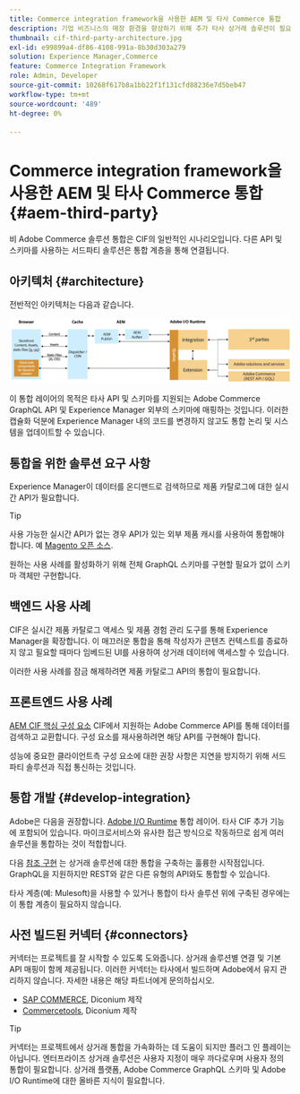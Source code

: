```yaml
---
title: Commerce integration framework을 사용한 AEM 및 타사 Commerce 통합
description: 기업 비즈니스의 매장 환경을 향상하기 위해 추가 타사 상거래 솔루션이 필요할 수 있습니다. 이러한 통합 시나리오에서는 Commerce integration framework(CIF)를 사용하여 I/O Runtime을 사용하여 서드파티 상거래 솔루션을 Adobe Experience Manager에 연결할 수 있습니다.
thumbnail: cif-third-party-architecture.jpg
exl-id: e99899a4-df86-4108-991a-8b30d303a279
solution: Experience Manager,Commerce
feature: Commerce Integration Framework
role: Admin, Developer
source-git-commit: 10268f617b8a1bb22f1f131cfd88236e7d5beb47
workflow-type: tm+mt
source-wordcount: '489'
ht-degree: 0%

---
```


# Commerce integration framework을 사용한 AEM 및 타사 Commerce 통합 {#aem-third-party}

비 Adobe Commerce 솔루션 통합은 CIF의 일반적인 시나리오입니다. 다른 API 및 스키마를 사용하는 서드파티 솔루션은 통합 계층을 통해 연결됩니다.

## 아키텍처 {#architecture}

전반적인 아키텍처는 다음과 같습니다.

![AEM 비 Magento/타사 아키텍처 개요](../assets//AEM_nonMagento_Architecture.png)

이 통합 레이어의 목적은 타사 API 및 스키마를 지원되는 Adobe Commerce GraphQL API 및 Experience Manager 외부의 스키마에 매핑하는 것입니다. 이러한 캡슐화 덕분에 Experience Manager 내의 코드를 변경하지 않고도 통합 논리 및 시스템을 업데이트할 수 있습니다.

## 통합을 위한 솔루션 요구 사항

Experience Manager이 데이터를 온디맨드로 검색하므로 제품 카탈로그에 대한 실시간 API가 필요합니다.

>[!TIP]
>
>사용 가능한 실시간 API가 없는 경우 API가 있는 외부 제품 캐시를 사용하여 통합해야 합니다. 예 [Magento 오픈 소스](https://business.adobe.com/products/magento/open-source.html).

원하는 사용 사례를 활성화하기 위해 전체 GraphQL 스키마를 구현할 필요가 없이 스키마 객체만 구현합니다.

## 백엔드 사용 사례

CIF은 실시간 제품 카탈로그 액세스 및 제품 경험 관리 도구를 통해 Experience Manager을 확장합니다. 이 매끄러운 통합을 통해 작성자가 콘텐츠 컨텍스트를 종료하지 않고 필요할 때마다 임베드된 UI를 사용하여 상거래 데이터에 액세스할 수 있습니다.

이러한 사용 사례를 잠금 해제하려면 제품 카탈로그 API의 통합이 필요합니다.

## 프론트엔드 사용 사례

[AEM CIF 핵심 구성 요소](https://github.com/adobe/aem-core-cif-components) CIF에서 지원하는 Adobe Commerce API를 통해 데이터를 검색하고 교환합니다. 구성 요소를 재사용하려면 해당 API를 구현해야 합니다.

성능에 중요한 클라이언트측 구성 요소에 대한 권장 사항은 지연을 방지하기 위해 서드파티 솔루션과 직접 통신하는 것입니다.

## 통합 개발 {#develop-integration}

Adobe은 다음을 권장합니다. [Adobe I/O Runtime](https://developer.adobe.com/apis/experienceplatform/runtime.html) 통합 레이어. 타사 CIF 추가 기능에 포함되어 있습니다. 마이크로서비스와 유사한 접근 방식으로 작동하므로 쉽게 여러 솔루션을 통합하는 것이 적합합니다.

다음 [참조 구현](https://github.com/adobe/commerce-cif-graphql-integration-reference) 는 상거래 솔루션에 대한 통합을 구축하는 훌륭한 시작점입니다. GraphQL을 지원하지만 REST와 같은 다른 유형의 API와도 통합할 수 있습니다.

타사 계층(예: Mulesoft)을 사용할 수 있거나 통합이 타사 솔루션 위에 구축된 경우에는 이 통합 계층이 필요하지 않습니다.

## 사전 빌드된 커넥터 {#connectors}

커넥터는 프로젝트를 잘 시작할 수 있도록 도와줍니다. 상거래 솔루션별 연결 및 기본 API 매핑이 함께 제공됩니다. 이러한 커넥터는 타사에서 빌드하며 Adobe에서 유지 관리하지 않습니다. 자세한 내용은 해당 파트너에게 문의하십시오.

* [SAP COMMERCE](https://github.com/diconium/commerce-cif-graphql-integration-hybris), Diconium 제작
* [Commercetools](https://github.com/diconium/commerce-cif-graphql-integration-commercetool), Diconium 제작

>[!TIP]
>
>커넥터는 프로젝트에서 상거래 통합을 가속화하는 데 도움이 되지만 플러그 인 플레이는 아닙니다. 엔터프라이즈 상거래 솔루션은 사용자 지정이 매우 까다로우며 사용자 정의 통합이 필요합니다. 상거래 플랫폼, Adobe Commerce GraphQL 스키마 및 Adobe I/O Runtime에 대한 올바른 지식이 필요합니다.
